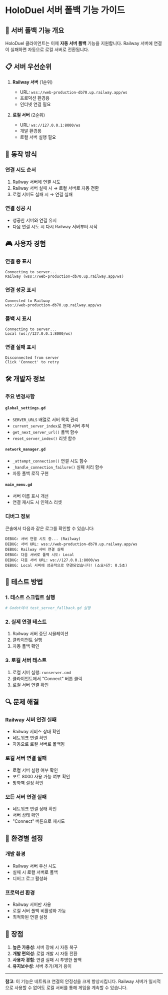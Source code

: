 # HoloDuel 서버 폴백 기능 가이드

## 🚀 **서버 폴백 기능 개요**

HoloDuel 클라이언트는 이제 **자동 서버 폴백** 기능을 지원합니다. Railway 서버에 연결이 실패하면 자동으로 로컬 서버로 전환됩니다.

## 📋 **서버 우선순위**

1. **Railway 서버** (1순위)
   - URL: `wss://web-production-db70.up.railway.app/ws`
   - 프로덕션 환경용
   - 인터넷 연결 필요

2. **로컬 서버** (2순위)
   - URL: `ws://127.0.0.1:8000/ws`
   - 개발 환경용
   - 로컬 서버 실행 필요

## 🔧 **동작 방식**

### 연결 시도 순서
1. Railway 서버에 연결 시도
2. Railway 서버 실패 시 → 로컬 서버로 자동 전환
3. 로컬 서버도 실패 시 → 연결 실패

### 연결 성공 시
- 성공한 서버와 연결 유지
- 다음 연결 시도 시 다시 Railway 서버부터 시작

## 🎮 **사용자 경험**

### 연결 중 표시
```
Connecting to server...
Railway (wss://web-production-db70.up.railway.app/ws)
```

### 연결 성공 표시
```
Connected to Railway
wss://web-production-db70.up.railway.app/ws
```

### 폴백 시 표시
```
Connecting to server...
Local (ws://127.0.0.1:8000/ws)
```

### 연결 실패 표시
```
Disconnected from server
Click 'Connect' to retry
```

## 🛠️ **개발자 정보**

### 주요 변경사항

#### `global_settings.gd`
- `SERVER_URLS` 배열로 서버 목록 관리
- `current_server_index`로 현재 서버 추적
- `get_next_server_url()` 폴백 함수
- `reset_server_index()` 리셋 함수

#### `network_manager.gd`
- `_attempt_connection()` 연결 시도 함수
- `_handle_connection_failure()` 실패 처리 함수
- 자동 폴백 로직 구현

#### `main_menu.gd`
- 서버 이름 표시 개선
- 연결 재시도 시 인덱스 리셋

### 디버그 정보

콘솔에서 다음과 같은 로그를 확인할 수 있습니다:

```
DEBUG: 서버 연결 시도 중... (Railway)
DEBUG: 서버 URL: wss://web-production-db70.up.railway.app/ws
DEBUG: Railway 서버 연결 실패
DEBUG: 다음 서버로 폴백 시도: Local
DEBUG: 다음 서버 URL: ws://127.0.0.1:8000/ws
DEBUG: Local 서버에 성공적으로 연결되었습니다! (소요시간: 0.5초)
```

## 🧪 **테스트 방법**

### 1. 테스트 스크립트 실행
```bash
# Godot에서 test_server_fallback.gd 실행
```

### 2. 실제 연결 테스트
1. Railway 서버 중단 시뮬레이션
2. 클라이언트 실행
3. 자동 폴백 확인

### 3. 로컬 서버 테스트
1. 로컬 서버 실행: `runserver.cmd`
2. 클라이언트에서 "Connect" 버튼 클릭
3. 로컬 서버 연결 확인

## 🔍 **문제 해결**

### Railway 서버 연결 실패
- Railway 서비스 상태 확인
- 네트워크 연결 확인
- 자동으로 로컬 서버로 폴백됨

### 로컬 서버 연결 실패
- 로컬 서버 실행 여부 확인
- 포트 8000 사용 가능 여부 확인
- 방화벽 설정 확인

### 모든 서버 연결 실패
- 네트워크 연결 상태 확인
- 서버 상태 확인
- "Connect" 버튼으로 재시도

## 📝 **환경별 설정**

### 개발 환경
- Railway 서버 우선 시도
- 실패 시 로컬 서버로 폴백
- 디버그 로그 활성화

### 프로덕션 환경
- Railway 서버만 사용
- 로컬 서버 폴백 비활성화 가능
- 최적화된 연결 설정

## 🎯 **장점**

1. **높은 가용성**: 서버 장애 시 자동 복구
2. **개발 편의성**: 로컬 개발 시 자동 전환
3. **사용자 경험**: 연결 실패 시 투명한 폴백
4. **유지보수성**: 서버 추가/제거 용이

---

**참고**: 이 기능은 네트워크 연결의 안정성을 크게 향상시킵니다. Railway 서버가 일시적으로 사용할 수 없어도 로컬 서버를 통해 게임을 계속할 수 있습니다. 